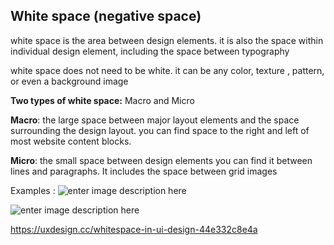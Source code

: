 

## White space (negative space)
white space is the area between design elements. 
it is also the space within individual design element, including the space between typography 

white space does not need to be white. it can be any color, texture , pattern, or even a background image 

**Two types of white space:** 
Macro and Micro 

**Macro**: the large space between major layout elements and the space surrounding the design layout. you can find space to the right and left of most website content blocks.


**Micro**: the small space between design elements you can find it between lines and paragraphs. It includes the space between grid images 

Examples : 
![enter image description here](https://i.ibb.co/3s3KQfy/Screenshot-2023-03-21-215303.png)





![enter image description here](https://i.ibb.co/ysqXB4S/Screenshot-2023-03-21-215229.png)



https://uxdesign.cc/whitespace-in-ui-design-44e332c8e4a



